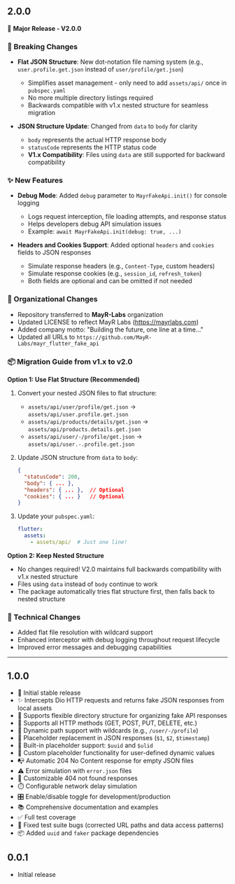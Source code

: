 ## 2.0.0

🎉 **Major Release - V2.0.0**

### 🚀 Breaking Changes
- **Flat JSON Structure**: New dot-notation file naming system (e.g., `user.profile.get.json` instead of `user/profile/get.json`)
  - Simplifies asset management - only need to add `assets/api/` once in `pubspec.yaml`
  - No more multiple directory listings required
  - Backwards compatible with v1.x nested structure for seamless migration
  
- **JSON Structure Update**: Changed from `data` to `body` for clarity
  - `body` represents the actual HTTP response body
  - `statusCode` represents the HTTP status code
  - **V1.x Compatibility**: Files using `data` are still supported for backward compatibility

### ✨ New Features
- **Debug Mode**: Added `debug` parameter to `MayrFakeApi.init()` for console logging
  - Logs request interception, file loading attempts, and response status
  - Helps developers debug API simulation issues
  - Example: `await MayrFakeApi.init(debug: true, ...)`

- **Headers and Cookies Support**: Added optional `headers` and `cookies` fields to JSON responses
  - Simulate response headers (e.g., `Content-Type`, custom headers)
  - Simulate response cookies (e.g., `session_id`, `refresh_token`)
  - Both fields are optional and can be omitted if not needed
  
### 🏢 Organizational Changes
- Repository transferred to **MayR-Labs** organization
- Updated LICENSE to reflect MayR Labs (https://mayrlabs.com)
- Added company motto: "Building the future, one line at a time..."
- Updated all URLs to `https://github.com/MayR-Labs/mayr_flutter_fake_api`

### 📦 Migration Guide from v1.x to v2.0

**Option 1: Use Flat Structure (Recommended)**
1. Convert your nested JSON files to flat structure:
   - `assets/api/user/profile/get.json` → `assets/api/user.profile.get.json`
   - `assets/api/products/details/get.json` → `assets/api/products.details.get.json`
   - `assets/api/user/-/profile/get.json` → `assets/api/user.-.profile.get.json`

2. Update JSON structure from `data` to `body`:
   ```json
   {
     "statusCode": 200,
     "body": { ... },
     "headers": { ... },  // Optional
     "cookies": { ... }   // Optional
   }
   ```

3. Update your `pubspec.yaml`:
   ```yaml
   flutter:
     assets:
       - assets/api/  # Just one line!
   ```

**Option 2: Keep Nested Structure**
- No changes required! V2.0 maintains full backwards compatibility with v1.x nested structure
- Files using `data` instead of `body` continue to work
- The package automatically tries flat structure first, then falls back to nested structure

### 🔧 Technical Changes
- Added flat file resolution with wildcard support
- Enhanced interceptor with debug logging throughout request lifecycle
- Improved error messages and debugging capabilities

---

## 1.0.0

- 🎉 Initial stable release
- ✨ Intercepts Dio HTTP requests and returns fake JSON responses from local assets
- 📁 Supports flexible directory structure for organizing fake API responses
- 🔄 Supports all HTTP methods (GET, POST, PUT, DELETE, etc.)
- 🌟 Dynamic path support with wildcards (e.g., `/user/-/profile`)
- 🔧 Placeholder replacement in JSON responses (`$1`, `$2`, `$timestamp`)
- 🎲 Built-in placeholder support: `$uuid` and `$ulid`
- 🔧 Custom placeholder functionality for user-defined dynamic values
- 📭 Automatic 204 No Content response for empty JSON files
- ⚠️ Error simulation with `error.json` files
- 🚫 Customizable 404 not found responses
- ⏱️ Configurable network delay simulation
- 🎛️ Enable/disable toggle for development/production
- 📚 Comprehensive documentation and examples
- ✅ Full test coverage
- 🐛 Fixed test suite bugs (corrected URL paths and data access patterns)
- 📦 Added `uuid` and `faker` package dependencies

## 0.0.1

- Initial release
